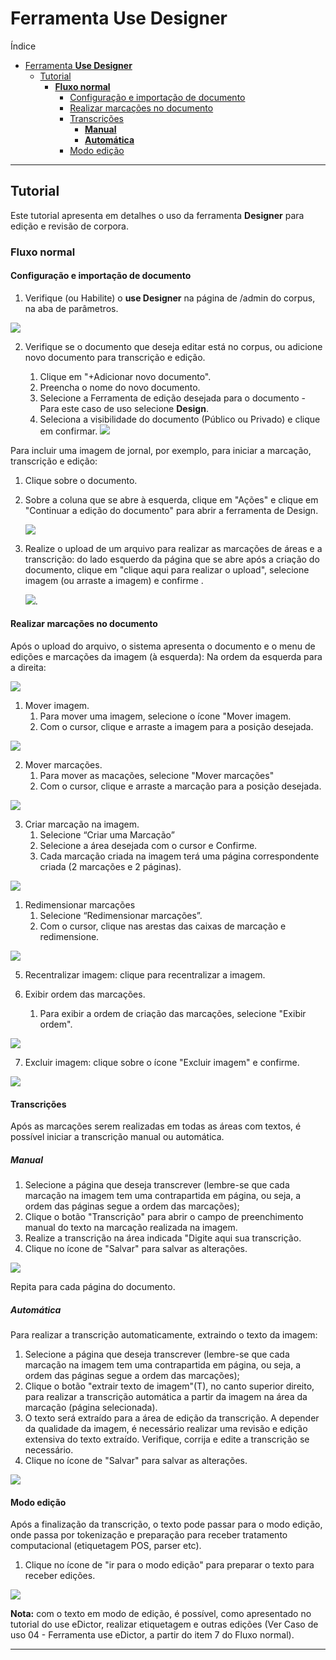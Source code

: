 # Ferramenta **Use Designer**

Índice
- [Ferramenta **Use Designer**](#ferramenta-use-designer)
  - [Tutorial](#tutorial)
    - [**Fluxo normal**](#fluxo-normal)
      - [Configuração e importação de documento](#configuração-e-importação-de-documento)
      - [Realizar marcações no documento](#realizar-marcações-no-documento)
      - [Transcrições](#transcrições)
        - [**Manual**](#manual)
        - [**Automática**](#automática)
      - [Modo edição](#modo-edição)

---

## Tutorial

Este tutorial apresenta em detalhes o uso da ferramenta **Designer** para edição e revisão de corpora.

### **Fluxo normal**

#### Configuração e importação de documento

1. Verifique (ou Habilite) o **use Designer** na página de /admin do corpus, na aba de parâmetros.

![](../images/pt_br/designer_1.png)

2. Verifique se o documento que deseja editar está no corpus, ou adicione novo documento para transcrição e edição.

   1. Clique em "+Adicionar novo documento".
   2. Preencha o nome do novo documento.
   3. Selecione a Ferramenta de edição desejada para o documento - Para este caso de uso selecione **Design**.
   4. Seleciona a visibilidade do documento (Público ou Privado) e  clique em confirmar.
![](../images/pt_br/designer_2.png)

Para incluir uma imagem de jornal, por exemplo, para iniciar a marcação, transcrição e edição:

1. Clique sobre o documento.
2. Sobre a coluna que se abre à esquerda, clique em "Ações" e clique em "Continuar a edição do documento" para abrir a ferramenta de Design.

   ![](../images/pt_br/designer_3.png)

3. Realize o upload de um arquivo para realizar as marcações de áreas e a transcrição: do lado esquerdo da página que se abre após a criação do documento, clique em "clique aqui para realizar o upload", selecione imagem (ou arraste a imagem) e confirme .

   ![](../images/pt_br/designer_4.png).

#### Realizar marcações no documento

Após o upload do arquivo, o sistema apresenta o documento e o menu de edições e marcações da imagem (à esquerda):
Na ordem da esquerda para a direita:

![](../images/pt_br/designer_5.png)

1. Mover imagem.
   1. Para mover uma imagem, selecione o ícone "Mover imagem.
   2. Com o cursor, clique e arraste a imagem para a posição desejada.

![](../images/pt_br/designer_6.png)

2. Mover marcações.
   1. Para mover as macações, selecione "Mover marcações"
   2. Com o cursor, clique e arraste a marcação para a posição desejada.

![](../images/pt_br/designer_7.png)

3. Criar marcação na imagem.
   1. Selecione “Criar uma Marcação”
   2. Selecione a área desejada com o cursor e Confirme.
   3. Cada marcação criada na imagem terá uma página correspondente criada (2 marcações e 2 páginas).

![](../images/pt_br/designer_8.png)

1. Redimensionar marcações
   1. Selecione “Redimensionar marcações”.
   2. Com o cursor, clique nas arestas das caixas de marcação e redimensione.

![](../images/pt_br/designer_9.png)

5. Recentralizar imagem: clique para recentralizar a imagem.

6. Exibir ordem das marcações.
   1. Para exibir a ordem de criação das marcações, selecione "Exibir ordem".

![](../images/pt_br/designer_10.png)

7. Excluir imagem: clique sobre o ícone "Excluir imagem" e confirme.

![](../images/pt_br/designer_11.png)

#### Transcrições

Após as marcações serem realizadas em todas as áreas com textos, é possível iniciar a transcrição manual ou automática.

##### **Manual**
  
  1. Selecione a página que deseja transcrever (lembre-se que cada marcação na imagem tem uma contrapartida em página, ou seja, a ordem das páginas segue a ordem das marcações);
  2. Clique o botão "Transcrição" para abrir o campo de preenchimento manual do texto na marcação realizada na imagem.
  3. Realize a transcrição na área indicada "Digite aqui sua transcrição.
  4. Clique no ícone de "Salvar" para salvar as alterações.

![](../images/pt_br/designer_12.png)

Repita para cada página do documento.

##### **Automática**

Para realizar a transcrição automaticamente, extraindo o texto da imagem:

1. Selecione a página que deseja transcrever (lembre-se que cada marcação na imagem tem uma contrapartida em página, ou seja, a ordem das páginas segue a ordem das marcações);
2. Clique o botão "extrair texto de imagem"(T), no canto superior direito, para realizar a transcrição automática a partir da imagem na área da marcação (página selecionada).
3. O texto será extraído para a área de edição da transcrição. A depender da qualidade da imagem, é necessário realizar uma revisão e edição extensiva do texto extraído. Verifique, corrija e edite a transcrição se necessário.
4. Clique no ícone de "Salvar" para salvar as alterações.

![](../images/pt_br/designer_13.png)

#### Modo edição

Após a finalização da transcrição, o texto pode passar para o modo edição, onde passa por tokenização e preparação para receber tratamento computacional (etiquetagem POS, parser etc).

1. Clique no ícone de "ir para o modo edição" para preparar o texto para receber edições.

![](../images/pt_br/designer_14.png)

**Nota:** com o texto em modo de edição, é possível, como apresentado no tutorial do use eDictor, realizar etiquetagem e outras edições (Ver Caso de uso 04 - Ferramenta use eDictor, a partir do item 7 do Fluxo normal).

---
